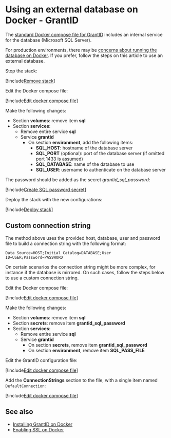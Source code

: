 ﻿# Using an external database on Docker - GrantID

The [standard Docker compose file for GrantID](https://cdn.lacunasoftware.com/grantid/docker/grantid-stack.yml) includes an internal service for the database
(Microsoft SQL Server).

For production environments, there may be [concerns about running the database on Docker](https://vsupalov.com/database-in-docker/). If you prefer,
follow the steps on this article to use an external database.

Stop the stack:

[!include[Remove stack](../../../../../includes/grant-id/docker/remove-stack.md)]

Edit the Docker compose file:

[!include[Edit docker compose file](../../../../../includes/grant-id/docker/edit-compose.md)]

Make the following changes:

* Section **volumes**: remove item **sql**
* Section **services**:
  * Remove entire service **sql**
  * Service **grantid**
    * On section **environment**, add the following items:
      * **SQL_HOST**: hostname of the database server
      * **SQL_PORT** (optional): port of the database server (if omitted port 1433 is assumed)
      * **SQL_DATABASE**: name of the database to use
      * **SQL_USER**: username to authenticate on the database server

The password should be added as the secret *grantid_sql_password*:

[!include[Create SQL password secret](../../../../../includes/grant-id/docker/create-sql-password-secret.md)]

Deploy the stack with the new configurations:

[!include[Deploy stack](../../../../../includes/grant-id/docker/deploy.md)]

## Custom connection string

The method above uses the provided host, database, user and password file to build a connection string with the following format:

```plaintext
Data Source=HOST;Initial Catalog=DATABASE;User ID=USER;Password=PASSWORD
```

On certain scenarios the connection string might be more complex, for instance if the database is mirrored. On such cases, follow
the steps below to use a custom connection string.

Edit the Docker compose file:

[!include[Edit docker compose file](../../../../../includes/grant-id/docker/edit-compose.md)]

Make the following changes:

* Section **volumes**: remove item **sql**
* Section **secrets**: remove item **grantid_sql_password**
* Section **services**:
  * Remove entire service **sql**
  * Service **grantid**
    * On section **secrets**, remove item **grantid_sql_password**
    * On section **environment**, remove item **SQL_PASS_FILE**

Edit the GrantID configuration file:

[!include[Edit docker compose file](../../../../../includes/grant-id/docker/edit-grantid-config.md)]

Add the **ConnectionStrings** section to the file, with a single item named `DefaultConnection`:

[!include[Edit docker compose file](../../../../../includes/grant-id/docker/connection-string.md)]

## See also

* [Installing GrantID on Docker](index.md)
* [Enabling SSL on Docker](enable-ssl.md)
